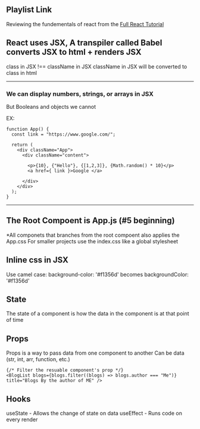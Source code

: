 ## Playlist Link
Reviewing the fundementals of react from the [Full React Tutorial](https://www.youtube.com/playlist?list=PL4cUxeGkcC9gZD-Tvwfod2gaISzfRiP9d)

React uses JSX, A transpiler called Babel converts JSX to html + renders JSX
---

class in JSX !== className in JSX
className in JSX will be converted to class in html

---
### We can display numbers, strings, or arrays in JSX
But Booleans and objects we cannot

EX:
```
function App() {
  const link = "https://www.google.com/";

  return (
    <div className="App">
      <div className="content">

        <p>{10}, {"Hello"}, {[1,2,3]}, {Math.random() * 10}</p>
        <a href={ link }>Google </a>

      </div>
    </div>
  );
}
```
---

## The Root Compoent is App.js (#5 beginning)
*All componets that branches from the root compoent also applies the App.css
For smaller projects use the index.css like a global stylesheet

## Inline css in JSX
Use camel case: background-color: '#f1356d'
becomes backgroundColor: '#f1356d'

## State
The state of a component is how the data in the component is at that point of time

## Props
Props is a way to pass data from one component to another
Can be data (str, int, arr, function, etc.)

```
{/* Filter the resuable component's prop */}
<BlogList blogs={blogs.filter((blogs) => blogs.author === "Me")} title="Blogs By the author of ME" />
```
## Hooks
useState - Allows the change of state on data
useEffect - Runs code on every render